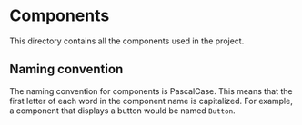# Components
This directory contains all the components used in the project.

## Naming convention
The naming convention for components is PascalCase. This means that the first letter of each word in the component name is capitalized. For example, a component that displays a button would be named `Button`.